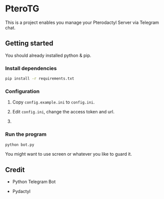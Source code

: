 # PteroTG

This is a project enables you manage your Pterodactyl Server via Telegram chat.

## Getting started

You should already installed python & pip.

### Install dependencies

``` bash
pip install -r requirements.txt
```

### Configuration

  1. Copy `config.example.ini` to `config.ini`. 
  
  2. Edit `config.ini`, change the access token and url. 
  3. 
### Run the program

``` bash
python bot.py
```

You might want to use screen or whatever you like to guard it.

## Credit

* Python Telegram Bot

* Pydactyl
